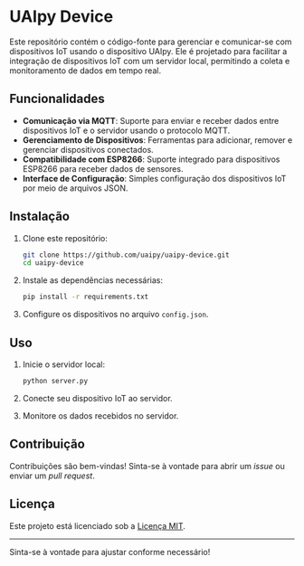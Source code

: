 # UAIpy Device

Este repositório contém o código-fonte para gerenciar e comunicar-se com dispositivos IoT usando o dispositivo UAIpy. Ele é projetado para facilitar a integração de dispositivos IoT com um servidor local, permitindo a coleta e monitoramento de dados em tempo real.

## Funcionalidades

- **Comunicação via MQTT**: Suporte para enviar e receber dados entre dispositivos IoT e o servidor usando o protocolo MQTT.
- **Gerenciamento de Dispositivos**: Ferramentas para adicionar, remover e gerenciar dispositivos conectados.
- **Compatibilidade com ESP8266**: Suporte integrado para dispositivos ESP8266 para receber dados de sensores.
- **Interface de Configuração**: Simples configuração dos dispositivos IoT por meio de arquivos JSON.

## Instalação

1. Clone este repositório:

    ```bash
    git clone https://github.com/uaipy/uaipy-device.git
    cd uaipy-device
    ```

2. Instale as dependências necessárias:

    ```bash
    pip install -r requirements.txt
    ```

3. Configure os dispositivos no arquivo `config.json`.

## Uso

1. Inicie o servidor local:

    ```bash
    python server.py
    ```

2. Conecte seu dispositivo IoT ao servidor.

3. Monitore os dados recebidos no servidor.

## Contribuição

Contribuições são bem-vindas! Sinta-se à vontade para abrir um *issue* ou enviar um *pull request*.

## Licença

Este projeto está licenciado sob a [Licença MIT](LICENSE).

---

Sinta-se à vontade para ajustar conforme necessário!
